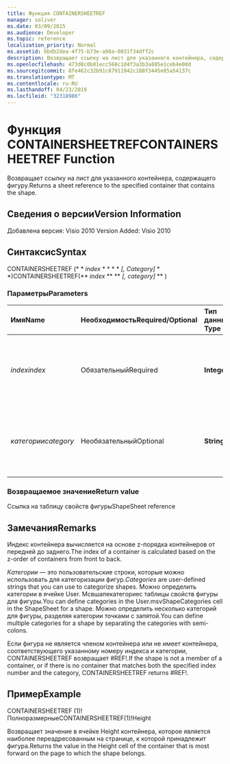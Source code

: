 ```yaml
---
title: Функция CONTAINERSHEETREF
manager: soliver
ms.date: 03/09/2015
ms.audience: Developer
ms.topic: reference
localization_priority: Normal
ms.assetid: bbdb2dea-4f75-b73e-a98a-0031f34dff2c
description: Возвращает ссылку на лист для указанного контейнера, содержащего фигуру.
ms.openlocfilehash: 473d8c0b81ecc568c1d4f3a3b3a885e1ceb4e00d
ms.sourcegitcommit: 8fe462c32b91c87911942c188f3445e85a54137c
ms.translationtype: MT
ms.contentlocale: ru-RU
ms.lasthandoff: 04/23/2019
ms.locfileid: "32318986"
---
```

# <a name="containersheetref-function"></a><span data-ttu-id="6b438-103">Функция CONTAINERSHEETREF</span><span class="sxs-lookup"><span data-stu-id="6b438-103">CONTAINERSHEETREF Function</span></span>

<span data-ttu-id="6b438-104">Возвращает ссылку на лист для указанного контейнера, содержащего фигуру.</span><span class="sxs-lookup"><span data-stu-id="6b438-104">Returns a sheet reference to the specified container that contains the shape.</span></span>
  
## <a name="version-information"></a><span data-ttu-id="6b438-105">Сведения о версии</span><span class="sxs-lookup"><span data-stu-id="6b438-105">Version Information</span></span>

<span data-ttu-id="6b438-106">Добавлена версия: Visio 2010
</span><span class="sxs-lookup"><span data-stu-id="6b438-106">Version Added: Visio 2010</span></span> 
  
## <a name="syntax"></a><span data-ttu-id="6b438-107">Синтаксис</span><span class="sxs-lookup"><span data-stu-id="6b438-107">Syntax</span></span>

<span data-ttu-id="6b438-108">CONTAINERSHEETREF (\* \* *index* \* \* \* \* *[, Category]* \* \*)</span><span class="sxs-lookup"><span data-stu-id="6b438-108">CONTAINERSHEETREF(\*\* *index* \*\* \*\* *[, category]* \*\* )</span></span> 
  
### <a name="parameters"></a><span data-ttu-id="6b438-109">Параметры</span><span class="sxs-lookup"><span data-stu-id="6b438-109">Parameters</span></span>

|<span data-ttu-id="6b438-110">**Имя**</span><span class="sxs-lookup"><span data-stu-id="6b438-110">**Name**</span></span>|<span data-ttu-id="6b438-111">**Необходимость**</span><span class="sxs-lookup"><span data-stu-id="6b438-111">**Required/Optional**</span></span>|<span data-ttu-id="6b438-112">**Тип данных**</span><span class="sxs-lookup"><span data-stu-id="6b438-112">**Data Type**</span></span>|<span data-ttu-id="6b438-113">**Описание**</span><span class="sxs-lookup"><span data-stu-id="6b438-113">**Description**</span></span>|
|:-----|:-----|:-----|:-----|
| <span data-ttu-id="6b438-114">_index_</span><span class="sxs-lookup"><span data-stu-id="6b438-114">_index_</span></span> <br/> |<span data-ttu-id="6b438-115">Обязательный</span><span class="sxs-lookup"><span data-stu-id="6b438-115">Required</span></span>  <br/> |<span data-ttu-id="6b438-116">**Integer**</span><span class="sxs-lookup"><span data-stu-id="6b438-116">**Integer**</span></span> <br/> |<span data-ttu-id="6b438-117">Индекс контейнера, основанный на 1.</span><span class="sxs-lookup"><span data-stu-id="6b438-117">The 1-based index of the container.</span></span> <span data-ttu-id="6b438-118">Дополнительные сведения см.</span><span class="sxs-lookup"><span data-stu-id="6b438-118">See Remarks for more information.</span></span>  <br/> |
| <span data-ttu-id="6b438-119">_категории_</span><span class="sxs-lookup"><span data-stu-id="6b438-119">_category_</span></span> <br/> |<span data-ttu-id="6b438-120">Необязательный</span><span class="sxs-lookup"><span data-stu-id="6b438-120">Optional</span></span>  <br/> |<span data-ttu-id="6b438-121">**String**</span><span class="sxs-lookup"><span data-stu-id="6b438-121">**String**</span></span> <br/> |<span data-ttu-id="6b438-122">Категория контейнера.</span><span class="sxs-lookup"><span data-stu-id="6b438-122">The category of the container.</span></span> <span data-ttu-id="6b438-123">Дополнительные сведения см.</span><span class="sxs-lookup"><span data-stu-id="6b438-123">See Remarks for more information.</span></span>  <br/> |
   
### <a name="return-value"></a><span data-ttu-id="6b438-124">Возвращаемое значение</span><span class="sxs-lookup"><span data-stu-id="6b438-124">Return value</span></span>

<span data-ttu-id="6b438-125">Ссылка на таблицу свойств фигуры</span><span class="sxs-lookup"><span data-stu-id="6b438-125">ShapeSheet reference</span></span>
  
## <a name="remarks"></a><span data-ttu-id="6b438-126">Замечания</span><span class="sxs-lookup"><span data-stu-id="6b438-126">Remarks</span></span>

<span data-ttu-id="6b438-127">Индекс контейнера вычисляется на основе z-порядка контейнеров от передней до заднего.</span><span class="sxs-lookup"><span data-stu-id="6b438-127">The index of a container is calculated based on the z-order of containers from front to back.</span></span>
  
 <span data-ttu-id="6b438-128">*Категории* — это пользовательские строки, которые можно использовать для категоризации фигур.</span><span class="sxs-lookup"><span data-stu-id="6b438-128">*Categories*  are user-defined strings that you can use to categorize shapes.</span></span> <span data-ttu-id="6b438-129">Можно определить категории в ячейке User. Мсвшапекатегориес таблицы свойств фигуры для фигуры.</span><span class="sxs-lookup"><span data-stu-id="6b438-129">You can define categories in the User.msvShapeCategories cell in the ShapeSheet for a shape.</span></span> <span data-ttu-id="6b438-130">Можно определить несколько категорий для фигуры, разделяя категории точками с запятой.</span><span class="sxs-lookup"><span data-stu-id="6b438-130">You can define multiple categories for a shape by separating the categories with semi-colons.</span></span> 
  
<span data-ttu-id="6b438-131">Если фигура не является членом контейнера или не имеет контейнера, соответствующего указанному номеру индекса и категории, CONTAINERSHEETREF возвращает #REF!.</span><span class="sxs-lookup"><span data-stu-id="6b438-131">If the shape is not a member of a container, or if there is no container that matches both the specified index number and the category, CONTAINERSHEETREF returns #REF!.</span></span>
  
## <a name="example"></a><span data-ttu-id="6b438-132">Пример</span><span class="sxs-lookup"><span data-stu-id="6b438-132">Example</span></span>

<span data-ttu-id="6b438-133">CONTAINERSHEETREF (1)! Полноразмерные</span><span class="sxs-lookup"><span data-stu-id="6b438-133">CONTAINERSHEETREF(1)!Height</span></span> 
  
<span data-ttu-id="6b438-134">Возвращает значение в ячейке Height контейнера, которое является наиболее переадресованным на странице, к которой принадлежит фигура.</span><span class="sxs-lookup"><span data-stu-id="6b438-134">Returns the value in the Height cell of the container that is most forward on the page to which the shape belongs.</span></span> 
  

